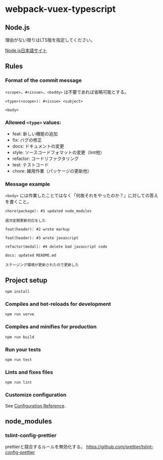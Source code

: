 # webpack-vuex-typescript

## Node.js

理由がない限りはLTS版を指定してください。

[Node.js日本語サイト](https://nodejs.org/ja/)

## Rules

### Format of the commit message

`<scope>`、`#<issue>`、`<boddy>` は不要であれば省略可能とする。

```
<type>(<scope>): #<issue> <subject>

<body>
```

### Allowed `<type>` values:
- feat: 新しい機能の追加
- fix: バグの修正
- docs: ドキュメントの変更
- style: ソースコードフォマットの変更（lint他）
- refactor: コードリファクタリング
- test: テストコード
- chore: 雑用作業（パッケージの更新他）

### Message example

`<body>` には作業したことではなく「何故それをやったのか？」に対しての答えを書くこと。

```
chore(package): #1 updated node_modules

週次定期更新対応をした
```

```
feat(header): #2 wrote markup
```

```
feat(header): #3 wrote javascript
```

```
refactor(modal): #4 delete bad javascript code 
```

```
docs: updated README.md

ステージング環境が更新されたので更新した
```

## Project setup
```
npm install
```

### Compiles and hot-reloads for development
```
npm run serve
```

### Compiles and minifies for production
```
npm run build
```

### Run your tests
```
npm run test
```

### Lints and fixes files
```
npm run lint
```

### Customize configuration
See [Configuration Reference](https://cli.vuejs.org/config/).

## node_modules

### tslint-config-prettier
prettierと競合するルールを無効化する。
https://github.com/prettier/tslint-config-prettier
